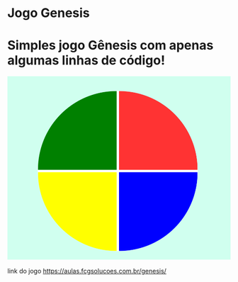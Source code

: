 # Jogo Genesis 

<h1> Simples jogo Gênesis com apenas algumas linhas de código! </h1>


![interface](https://github.com/fernandoguim/Eduzz-Fullstack-developer/blob/main/genesis.PNG)

link do jogo 
https://aulas.fcgsolucoes.com.br/genesis/
